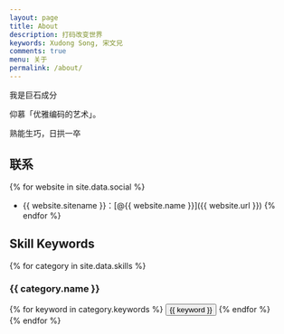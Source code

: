 ```yaml
---
layout: page
title: About
description: 打码改变世界
keywords: Xudong Song, 宋文兄
comments: true
menu: 关于
permalink: /about/
---
```


我是巨石成分

仰慕「优雅编码的艺术」。

熟能生巧，日拱一卒

## 联系

{% for website in site.data.social %}
* {{ website.sitename }}：[@{{ website.name }}]({{ website.url }})
{% endfor %}

## Skill Keywords

{% for category in site.data.skills %}
### {{ category.name }}
<div class="btn-inline">
{% for keyword in category.keywords %}
<button class="btn btn-outline" type="button">{{ keyword }}</button>
{% endfor %}
</div>
{% endfor %}
